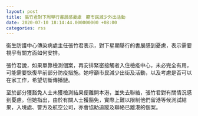```yaml
---
layout: post
title: 張竹君對下周舉行書展感憂慮　籲市民減少外出活動
date: 2020-07-10 18:14:44.000000000 +08:00
categories: rss
---
```


衞生防護中心傳染病處主任張竹君表示，對下星期舉行的書展感到憂慮，表示需要視乎有關方面如何安排。

張竹君說，如果單靠檢測個案，再安排緊密接觸者入住檢疫中心，未必完全有用，可能需要恢復早前部分防疫措施。她呼籲市民減少出街及活動，以及考慮是否可以在家工作，希望切斷傳播鏈。

至於部分獲豁免人士未獲檢測結果便離開本港，並失去聯絡，張竹君對有關情況感到憂慮。但她指出，由於有關人士獲豁免，實際上難以限制他們留港等候測試結果，入境處、警方及航空公司，亦會協助追蹤及聯絡已離港的個案。
